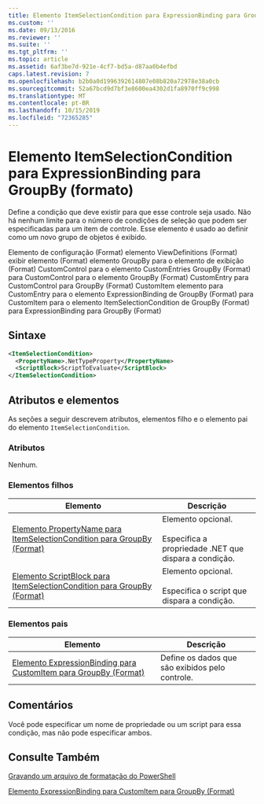 ```yaml
---
title: Elemento ItemSelectionCondition para ExpressionBinding para GroupBy (Format) | Microsoft Docs
ms.custom: ''
ms.date: 09/13/2016
ms.reviewer: ''
ms.suite: ''
ms.tgt_pltfrm: ''
ms.topic: article
ms.assetid: 6af3be7d-921e-4cf7-bd5a-d87aa0b4efbd
caps.latest.revision: 7
ms.openlocfilehash: b2b0a0d1996392614807e08b820a72978e38a0cb
ms.sourcegitcommit: 52a67bcd9d7bf3e8600ea4302d1fa8970ff9c998
ms.translationtype: MT
ms.contentlocale: pt-BR
ms.lasthandoff: 10/15/2019
ms.locfileid: "72365285"
---
```

# <a name="itemselectioncondition-element-for-expressionbinding-for-groupby-format"></a>Elemento ItemSelectionCondition para ExpressionBinding para GroupBy (formato)

Define a condição que deve existir para que esse controle seja usado. Não há nenhum limite para o número de condições de seleção que podem ser especificadas para um item de controle. Esse elemento é usado ao definir como um novo grupo de objetos é exibido.

Elemento de configuração (Format) elemento ViewDefinitions (Format) exibir elemento (Format) elemento GroupBy para o elemento de exibição (Format) CustomControl para o elemento CustomEntries GroupBy (Format) para CustomControl para o elemento GroupBy (Format) CustomEntry para CustomControl para GroupBy (Format) CustomItem elemento para CustomEntry para o elemento ExpressionBinding de GroupBy (Format) para CustomItem para o elemento ItemSelectionCondition de GroupBy (Format) para ExpressionBinding para GroupBy (Format)

## <a name="syntax"></a>Sintaxe

```xml
<ItemSelectionCondition>
  <PropertyName>.NetTypeProperty</PropertyName>
  <ScriptBlock>ScriptToEvaluate</ScriptBlock>
</ItemSelectionCondition>
```

## <a name="attributes-and-elements"></a>Atributos e elementos

As seções a seguir descrevem atributos, elementos filho e o elemento pai do elemento `ItemSelectionCondition`.

### <a name="attributes"></a>Atributos

Nenhum.

### <a name="child-elements"></a>Elementos filhos

|Elemento|Descrição|
|-------------|-----------------|
|[Elemento PropertyName para ItemSelectionCondition para GroupBy (Format)](./propertyname-element-for-itemselectioncondition-for-groupby-format.md)|Elemento opcional.<br /><br /> Especifica a propriedade .NET que dispara a condição.|
|[Elemento ScriptBlock para ItemSelectionCondition para GroupBy (Format)](./scriptblock-element-for-itemselectioncondition-for-groupby-format.md)|Elemento opcional.<br /><br /> Especifica o script que dispara a condição.|

### <a name="parent-elements"></a>Elementos pais

|Elemento|Descrição|
|-------------|-----------------|
|[Elemento ExpressionBinding para CustomItem para GroupBy (Format)](./expressionbinding-element-for-customitem-for-groupby-format.md)|Define os dados que são exibidos pelo controle.|

## <a name="remarks"></a>Comentários

Você pode especificar um nome de propriedade ou um script para essa condição, mas não pode especificar ambos.

## <a name="see-also"></a>Consulte Também

[Gravando um arquivo de formatação do PowerShell](./writing-a-powershell-formatting-file.md)

[Elemento ExpressionBinding para CustomItem para GroupBy (Format)](./expressionbinding-element-for-customitem-for-groupby-format.md)
